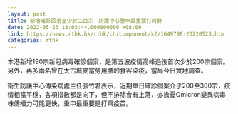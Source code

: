 ```yaml
---
layout: post
title: 新增確診回落至少於二百宗　防護中心重申最重要打齊針
date: 2022-05-23 18:03:44.000000000 +08:00
link: https://news.rthk.hk/rthk/ch/component/k2/1649798-20220523.htm
categories: rthk
---
```


本港新增190宗新冠病毒確診個案，是第五波疫情高峰過後首次少於200宗個案。另外，再多兩名曾在太古城麥當勞用膳的食客染疫，當局今日實地調查。

衞生防護中心傳染病處主任張竹君表示，近期單日確診個案介乎200至300宗，疫情相當平穩，各項指數都是向下，但不排除會有上落，亦擔憂Omicron變異病毒株傳播力可能更快，重申最重要是打齊疫苗。
